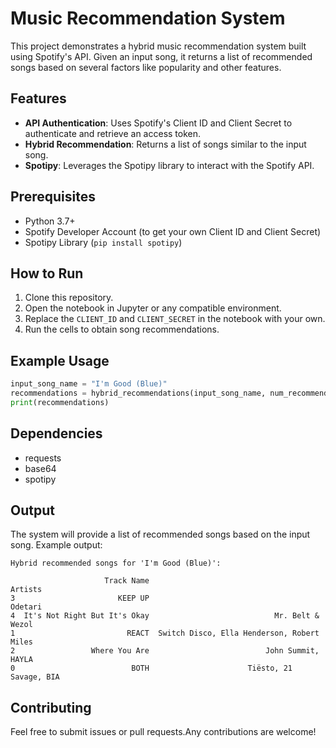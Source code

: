 
# Music Recommendation System

This project demonstrates a hybrid music recommendation system built using Spotify's API. Given an input song, it returns a list of recommended songs based on several factors like popularity and other features.

## Features

- **API Authentication**: Uses Spotify's Client ID and Client Secret to authenticate and retrieve an access token.
- **Hybrid Recommendation**: Returns a list of songs similar to the input song.
- **Spotipy**: Leverages the Spotipy library to interact with the Spotify API.

## Prerequisites

- Python 3.7+
- Spotify Developer Account (to get your own Client ID and Client Secret)
- Spotipy Library (`pip install spotipy`)

## How to Run

1. Clone this repository.
2. Open the notebook in Jupyter or any compatible environment.
3. Replace the `CLIENT_ID` and `CLIENT_SECRET` in the notebook with your own.
4. Run the cells to obtain song recommendations.

## Example Usage

```python
input_song_name = "I'm Good (Blue)"
recommendations = hybrid_recommendations(input_song_name, num_recommendations=5)
print(recommendations)
```

## Dependencies

- requests
- base64
- spotipy

## Output

The system will provide a list of recommended songs based on the input song. Example output:

```
Hybrid recommended songs for 'I'm Good (Blue)':

                     Track Name                                     Artists
3                       KEEP UP                                     Odetari   
4  It's Not Right But It's Okay                            Mr. Belt & Wezol   
1                         REACT  Switch Disco, Ella Henderson, Robert Miles   
2                 Where You Are                          John Summit, HAYLA   
0                          BOTH                      Tiësto, 21 Savage, BIA   
```

## Contributing 

Feel free to submit issues or pull requests.Any contributions are welcome!

